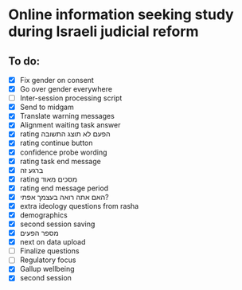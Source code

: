 # Online information seeking study during Israeli judicial reform

## To do:
- [x] Fix gender on consent
- [x] Go over gender everywhere
- [ ] Inter-session processing script
- [x] Send to midgam
- [x] Translate warning messages
- [x] Alignment waiting task answer
- [x] rating הפעם לא תוצג התשובה
- [x] rating continue button
- [x] confidence probe wording
- [x] rating task end message
- [x] ברגע זה
- [x] rating מסכים מאוד
- [x] rating end message period
- [x] האם אתה רואה בעצמך אפתי?
- [x] extra ideology questions from rasha
- [x] demographics
- [x] second session saving
- [x] מספר הפעים
- [x] next on data upload
- [ ] Finalize questions
- [ ] Regulatory focus
- [x] Gallup wellbeing
- [x] second session